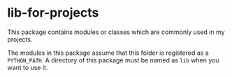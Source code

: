 # lib-for-projects
This package contains modules or classes which are commonly used in my projects.

The modules in this package assume that this folder is registered as a ``PYTHON_PATH``.
A directory of this package must be named as ``lib`` when you want to use it. 

